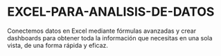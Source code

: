 # EXCEL-PARA-ANALISIS-DE-DATOS
Conectemos datos en Excel mediante fórmulas avanzadas y crear dashboards para obtener toda la información que necesitas en una sola vista, de una forma rápida y eficaz.
